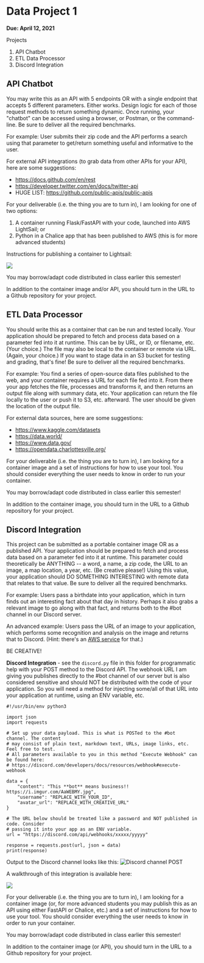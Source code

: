 # Data Project 1

**Due: April 12, 2021**

Projects

1. API Chatbot
2. ETL Data Processor
3. Discord Integration


## API Chatbot

You may write this as an API with 5 endpoints OR with a single endpoint that accepts 5 different parameters. Either works. Design logic for each of those request methods to return something dynamic. Once running, your "chatbot" can be accessed using a browser, or Postman, or the command-line. Be sure to deliver all the required benchmarks.

For example: User submits their zip code and the API performs a search using that parameter to get/return something useful and informative to the user.

For external API integrations (to grab data from other APIs for your API), here are some suggestions:

- https://docs.github.com/en/rest
- https://developer.twitter.com/en/docs/twitter-api
- HUGE LIST: https://github.com/public-apis/public-apis

For your deliverable (i.e. the thing you are to turn in), I am looking for one of two options:
1. A container running Flask/FastAPI with your code, launched into AWS LightSail; or
2. Python in a Chalice app that has been published to AWS (this is for more advanced students)

Instructions for publishing a container to Lightsail:

[![](http://img.youtube.com/vi/0vn93BtjtyU/0.jpg)](http://www.youtube.com/watch?v=0vn93BtjtyU "How To - Deploy a Container to Lightsail")

You may borrow/adapt code distributed in class earlier this semester!

In addition to the container image and/or API, you should turn in the URL to a Github repository for your project.


## ETL Data Processor

You should write this as a container that can be run and tested locally. Your application should be prepared to fetch and process data based on a parameter fed into it at runtime. This can be by URL, or ID, or filename, etc. (Your choice.) The file may also be local to the container or remote via URL. (Again, your choice.) If you want to stage data in an S3 bucket for testing and grading, that's fine! Be sure to deliver all the required benchmarks.

For example: You find a series of open-source data files published to the web, and your container requires a URL for each file fed into it. From there your app fetches the file, processes and transforms it, and then returns an output file along with summary data, etc. Your application can return the file locally to the user or push it to S3, etc. afterward. The user should be given the location of the output file.

For external data sources, here are some suggestions:

- https://www.kaggle.com/datasets
- https://data.world/
- https://www.data.gov/
- https://opendata.charlottesville.org/

For your deliverable (i.e. the thing you are to turn in), I am looking for a container image and a set of instructions for how to use your tool. You should consider everything the user needs to know in order to run your container.

You may borrow/adapt code distributed in class earlier this semester!

In addition to the container image, you should turn in the URL to a Github repository for your project.


## Discord Integration

This project can be submitted as a portable container image OR as a published API. Your application should be prepared to fetch and process data based on a parameter fed into it at runtime. This parameter could theoretically be ANYTHING -- a word, a name, a zip code, the URL to an image, a map location, a year, etc. (Be creative please!) Using this value, your application should DO SOMETHING INTERESTING with remote data that relates to that value. Be sure to deliver all the required benchmarks.

For example: Users pass a birthdate into your application, which in turn finds out an interesting fact about that day in history. Perhaps it also grabs a relevant image to go along with that fact, and returns both to the #bot channel in our Discord server.

An advanced example: Users pass the URL of an image to your application, which performs some recognition and analysis on the image and returns that to Discord. (Hint: there's an [AWS service](https://console.aws.amazon.com/rekognition/) for that.)

BE CREATIVE!

**Discord Integration** - see the `discord.py` file in this folder for programmatic help with your POST method to the Discord API. The webhook URL I am giving you publishes directly to the #bot channel of our server but is also considered sensitive and should NOT be distributed with the code of your application. So you will need a method for injecting some/all of that URL into your application at runtime, using an ENV variable, etc.

```
#!/usr/bin/env python3

import json
import requests

# Set up your data payload. This is what is POSTed to the #bot channel. The content
# may consist of plain text, markdown text, URLs, image links, etc. Feel free to test.
# All parameters available to you in this method "Execute Webhook" can be found here: 
# https://discord.com/developers/docs/resources/webhook#execute-webhook 

data = { 
    "content": "This **bot** means business!! https://i.imgur.com/AaWEBMY.jpg",
    "username": "REPLACE_WITH_YOUR_ID",
    "avatar_url": "REPLACE_WITH_CREATIVE_URL"
}

# The URL below should be treated like a password and NOT published in code. Consider
# passing it into your app as an ENV variable.
url = "https://discord.com/api/webhooks/xxxxx/yyyyy"

response = requests.post(url, json = data)
print(response)
```
Output to the Discord channel looks like this:
![Discord channel POST](https://nmagee.github.io/ds3002/images/bot-sample-post.png)

A walkthrough of this integration is available here:

[![](http://img.youtube.com/vi/_qkZUFYkg2E/0.jpg)](http://www.youtube.com/watch?v=_qkZUFYkg2E "How To - Work with Discord Webhooks")

For your deliverable (i.e. the thing you are to turn in), I am looking for a container image (or, for more advanced students you may publish this as an API using either FastAPI or Chalice, etc.) and a set of instructions for how to use your tool. You should consider everything the user needs to know in order to run your container.

You may borrow/adapt code distributed in class earlier this semester!

In addition to the container image (or API), you should turn in the URL to a Github repository for your project.
